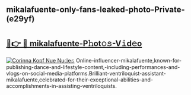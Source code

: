 ## mikalafuente-only-fans​-leaked-photo​-Private-(e29yf)


# <h2><a href="https://mediaupload.pro?title=mikalafuente&ref=git">🔗👉 🔴 mikalafuente-P𝚑ot𝚘𝚜-V𝚒d𝚎o</a></h2>

[![Corinna Kopf Nue Nu𝚍e𝚜](https://i.imgur.com/0qMVB7G.gif)](https://mediaupload.pro?title=mikalafuente&ref=git)
Online-influencer-mikalafuente,known-for-publishing-dance-and-lifestyle-content,-including-performances-and-vlogs-on-social-media-platforms.Brilliant-ventriloquist-assistant-mikalafuente,celebrated-for-their-exceptional-abilities-and-accomplishments-in-assisting-ventriloquists.  